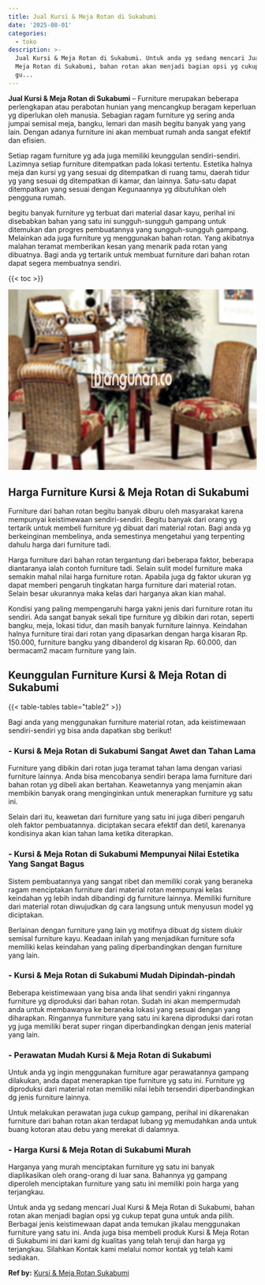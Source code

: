 ```yaml
---
title: Jual Kursi & Meja Rotan di Sukabumi
date: '2025-08-01'
categories:
  - toko
description: >-
  Jual Kursi & Meja Rotan di Sukabumi. Untuk anda yg sedang mencari Jual Kursi &
  Meja Rotan di Sukabumi, bahan rotan akan menjadi bagian opsi yg cukup tepat
  gu...
---
```


**Jual Kursi & Meja Rotan di Sukabumi** – Furniture merupakan beberapa perlengkapan atau perabotan hunian yang mencangkup beragam keperluan yg diperlukan oleh manusia. Sebagian ragam furniture yg sering anda jumpai semisal meja, bangku, lemari dan masih begitu banyak yang yang lain. Dengan adanya furniture ini akan membuat rumah anda sangat efektif dan efisien.

Setiap ragam furniture yg ada juga memiliki keunggulan sendiri-sendiri. Lazimnya setiap furniture ditempatkan pada lokasi tertentu. Estetika halnya meja dan kursi yg yang sesuai dg ditempatkan di ruang tamu, daerah tidur yg yang sesuai dg ditempatkan di kamar, dan lainnya. Satu-satu dapat ditempatkan yang sesuai dengan Kegunaannya yg dibutuhkan oleh pengguna rumah.

begitu banyak furniture yg terbuat dari material dasar kayu, perihal ini disebabkan bahan yang satu ini sungguh-sungguh gampang untuk ditemukan dan progres pembuatannya yang sungguh-sungguh gampang. Melainkan ada juga furniture yg menggunakan bahan rotan. Yang akibatnya malahan teramat memberikan kesan yang menarik pada rotan yang dibuatnya. Bagi anda yg tertarik untuk membuat furniture dari bahan rotan dapat segera membuatnya sendiri.

{{< toc >}}

![Jual Kursi & Meja Rotan di Sukabumi](/images/kursi-meja-rotan-murah18.png)

## Harga Furniture Kursi & Meja Rotan di Sukabumi

Furniture dari bahan rotan begitu banyak diburu oleh masyarakat karena mempunyai keistimewaan sendiri-sendiri. Begitu banyak dari orang yg tertarik untuk membeli furniture yg dibuat dari material rotan. Bagi anda yg berkeinginan membelinya, anda semestinya mengetahui yang terpenting dahulu harga dari furniture tadi.

Harga furniture dari bahan rotan tergantung dari beberapa faktor, beberapa diantaranya ialah contoh furniture tadi. Selain sulit model furniture maka semakin mahal nilai harga furniture rotan. Apabila juga dg faktor ukuran yg dapat memberi pengaruh tingkatan harga furniture dari material rotan. Selain besar ukurannya maka kelas dari harganya akan kian mahal.

Kondisi yang paling mempengaruhi harga yakni jenis dari furniture rotan itu sendiri. Ada sangat banyak sekali tipe furniture yg dibikin dari rotan, seperti bangku, meja, lokasi tidur, dan masih banyak furniture lainnya. Keindahan halnya furniture tirai dari rotan yang dipasarkan dengan harga kisaran Rp. 150.000, furniture bangku yang dibanderol dg kisaran Rp. 60.000, dan bermacam2 macam furniture yang lain.

## Keunggulan Furniture Kursi & Meja Rotan di Sukabumi

{{< table-tables table="table2" >}}

Bagi anda yang menggunakan furniture material rotan, ada keistimewaan sendiri-sendiri yg bisa anda dapatkan sbg berikut!

### \- Kursi & Meja Rotan di Sukabumi Sangat Awet dan Tahan Lama

Furniture yang dibikin dari rotan juga teramat tahan lama dengan variasi furniture lainnya. Anda bisa mencobanya sendiri berapa lama furniture dari bahan rotan yg dibeli akan bertahan. Keawetannya yang menjamin akan membikin banyak orang menginginkan untuk menerapkan furniture yg satu ini.

Selain dari itu, keawetan dari furniture yang satu ini juga diberi pengaruh oleh faktor pembuatannya. diciptakan secara efektif dan detil, karenanya kondisinya akan kian tahan lama ketika diterapkan.

### \- Kursi & Meja Rotan di Sukabumi Mempunyai Nilai Estetika Yang Sangat Bagus

Sistem pembuatannya yang sangat ribet dan memiliki corak yang beraneka ragam menciptakan furniture dari material rotan mempunyai kelas keindahan yg lebih indah dibandingi dg furniture lainnya. Memiliki furniture dari material rotan diwujudkan dg cara langsung untuk menyusun model yg diciptakan.

Berlainan dengan furniture yang lain yg motifnya dibuat dg sistem diukir semisal furniture kayu. Keadaan inilah yang menjadikan furniture sofa memiliki kelas keindahan yang paling diperbandingkan dengan furniture yang lain.

### \- Kursi & Meja Rotan di Sukabumi Mudah Dipindah-pindah

Beberapa keistimewaan yang bisa anda lihat sendiri yakni ringannya furniture yg diproduksi dari bahan rotan. Sudah ini akan mempermudah anda untuk membawanya ke beraneka lokasi yang sesuai dengan yang diharapkan. Ringannya funrniture yang satu ini karena diproduksi dari rotan yg juga memiliki berat super ringan diperbandingkan dengan jenis material yang lain.

### \- Perawatan Mudah Kursi & Meja Rotan di Sukabumi

Untuk anda yg ingin menggunakan furniture agar perawatannya gampang dilakukan, anda dapat menerapkan tipe furniture yg satu ini. Furniture yg diproduksi dari material rotan memiliki nilai lebih tersendiri diperbandingkan dg jenis furniture lainnya.

Untuk melakukan perawatan juga cukup gampang, perihal ini dikarenakan furniture dari bahan rotan akan terdapat lubang yg memudahkan anda untuk buang kotoran atau debu yang merekat di dalamnya.

### \- Harga Kursi & Meja Rotan di Sukabumi Murah

Harganya yang murah menciptakan furniture yg satu ini banyak diaplikasikan oleh orang-orang di luar sana. Bahannya yg gampang diperoleh menciptakan furniture yang satu ini memiliki poin harga yang terjangkau.

Untuk anda yg sedang mencari Jual Kursi & Meja Rotan di Sukabumi, bahan rotan akan menjadi bagian opsi yg cukup tepat guna untuk anda pilih. Berbagai jenis keistimewaan dapat anda temukan jikalau menggunakan furniture yang satu ini. Anda juga bisa membeli produk Kursi & Meja Rotan di Sukabumi ini dari kami dg kualitas yang telah teruji dan harga yg terjangkau. Silahkan Kontak kami melalui nomor kontak yg telah kami sediakan.

**Ref by:** [Kursi & Meja Rotan Sukabumi](https://id.wikipedia.org/wiki/Kursi)
